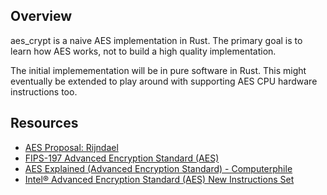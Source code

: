## Overview

aes_crypt is a naive AES implementation in Rust. The primary goal is to learn how AES works, not to build a high quality implementation.

The initial implemementation will be in pure software in Rust. This might eventually be extended to play around with supporting AES CPU hardware instructions too.

## Resources

* [AES Proposal: Rijndael](https://csrc.nist.gov/csrc/media/projects/cryptographic-standards-and-guidelines/documents/aes-development/rijndael-ammended.pdf)
* [FIPS-197 Advanced Encryption Standard (AES)](https://nvlpubs.nist.gov/nistpubs/FIPS/NIST.FIPS.197.pdf)
* [AES Explained (Advanced Encryption Standard) - Computerphile](https://www.youtube.com/watch?v=O4xNJsjtN6E)
* [Intel® Advanced Encryption Standard (AES) New Instructions Set](https://www.intel.com/content/dam/doc/white-paper/advanced-encryption-standard-new-instructions-set-paper.pdf)
